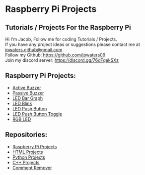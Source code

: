 # Raspberry Pi Projects
Tutorials / Projects For the Raspberry Pi
---
Hi I'm Jacob,
Follow me for coding Tutorials / Projects.\
If you have any project ideas or suggestions please contact me at jpwaters.github@gmail.com \
Follow my Github: https://github.com/jpwaters09 \
Join my discord server: https://discord.gg/76dFqekSXz

## Raspberry Pi Projects:
- [Active Buzzer](https://github.com/Jpwaters09/Raspberry-Pi-Projects/tree/main/Buzzer/Active%20Buzzer)
- [Passive Buzzer](https://github.com/Jpwaters09/Raspberry-Pi-Projects/tree/main/Buzzer/Passive%20Buzzer)
- [LED Bar Graph](https://github.com/Jpwaters09/Raspberry-Pi-Projects/tree/main/LED%20Bar%20Graph)
- [LED Blink](https://github.com/Jpwaters09/Raspberry-Pi-Projects/tree/main/LED%20Blink)
- [LED Push Button](https://github.com/Jpwaters09/Raspberry-Pi-Projects/tree/main/LED%20Push%20Button/Push%20Button)
- [LED Push Button Toggle](https://github.com/Jpwaters09/Raspberry-Pi-Projects/tree/main/LED%20Push%20Button/Push%20Button%20Toggle)
- [RGB LED](https://github.com/Jpwaters09/Raspberry-Pi-Projects/tree/main/RGB%20LED)

## Repositories:

- [Raspberry Pi Projects](https://github.com/Jpwaters09/Raspberry-Pi-Projects)
- [HTML Projects](https://github.com/Jpwaters09/HTML-Projects)
- [Python Projects](https://github.com/Jpwaters09/Python-Projects)
- [C++ Projects](https://github.com/Jpwaters09/CPP-Projects)
- [Comment Remover](https://github.com/Jpwaters09/Comment-Remover)

